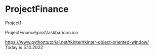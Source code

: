 # ProjectFinance
 Project1

 ProjectFinance\pics\taskbaricon.ico

https://www.pythontutorial.net/tkinter/tkinter-object-oriented-window/
Today is 5.10.2022